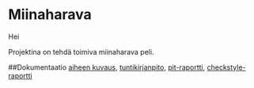 # Miinaharava

Hei

Projektina on tehdä toimiva miinaharava peli.

##Dokumentaatio
[aiheen kuvaus](dokumentaatio/aiheenKuvausJaRakenne.md),
[tuntikirjanpito](dokumentaatio/tuntikirjanpito.md),
[pit-raportti](https://htmlpreview.github.io/?https://github.com/vasdf/Miinaharava/blob/master/dokumentaatio/pit-raportti/201703051514/index.html),
[checkstyle-raportti](https://htmlpreview.github.io/?https://github.com/vasdf/Miinaharava/blob/master/dokumentaatio/checkstyle-raportti/site/checkstyle.html)
